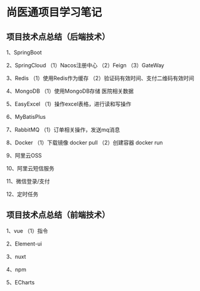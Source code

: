 # 尚医通项目学习笔记
## 项目技术点总结（后端技术）
1、SpringBoot

2、SpringCloud
（1）Nacos注册中心
（2）Feign
（3）GateWay

3、Redis
（1）使用Redis作为缓存
（2）验证码有效时间、支付二维码有效时间

4、MongoDB
（1）使用MongoDB存储 医院相关数据

5、EasyExcel
（1）操作excel表格，进行读和写操作

6、MyBatisPlus

7、RabbitMQ
（1）订单相关操作，发送mq消息

8、Docker
（1）下载镜像 docker pull 
（2）创建容器 docker run

9、阿里云OSS

10、阿里云短信服务

11、微信登录/支付

12、定时任务

## 项目技术点总结（前端技术）
1、vue
（1）指令

2、Element-ui

3、nuxt

4、npm

5、ECharts

